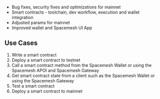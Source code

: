 - Bug fixes, security fixes and optimizations for mainnet
- Smart contracts - toolchain, dev workflow, execution and wallet integration
- Adjusted params for mainnet
- Improved wallet and Spacemesh UI App

## Use Cases
1. Write a smart contract
2. Deploy a smart contract to testnet
3. Call a smart contract method from the Spacemesh Wallet or using the Spacemesh APOI and Spacemesh Gateway
4. Get smart contract state from a client such as the Spacemesh Wallet or using the Spacemesh Gateway
5. Test a smart contract
6. Deploy a smart contract to mainnet
